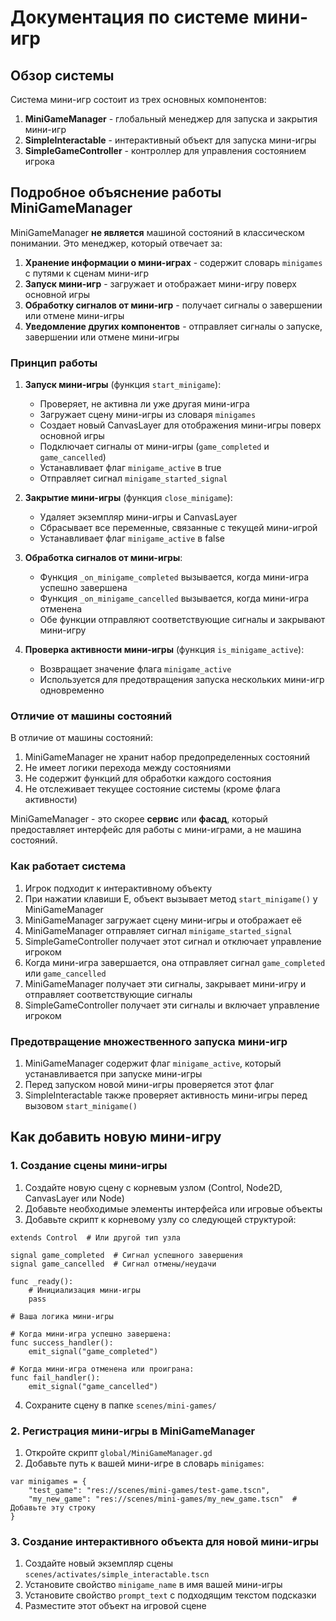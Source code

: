 # Документация по системе мини-игр

## Обзор системы

Система мини-игр состоит из трех основных компонентов:

1. **MiniGameManager** - глобальный менеджер для запуска и закрытия мини-игр
2. **SimpleInteractable** - интерактивный объект для запуска мини-игры
3. **SimpleGameController** - контроллер для управления состоянием игрока

## Подробное объяснение работы MiniGameManager

MiniGameManager **не является** машиной состояний в классическом понимании. Это менеджер, который отвечает за:

1. **Хранение информации о мини-играх** - содержит словарь `minigames` с путями к сценам мини-игр
2. **Запуск мини-игр** - загружает и отображает мини-игру поверх основной игры
3. **Обработку сигналов от мини-игр** - получает сигналы о завершении или отмене мини-игры
4. **Уведомление других компонентов** - отправляет сигналы о запуске, завершении или отмене мини-игры

### Принцип работы

1. **Запуск мини-игры** (функция `start_minigame`):
   - Проверяет, не активна ли уже другая мини-игра
   - Загружает сцену мини-игры из словаря `minigames`
   - Создает новый CanvasLayer для отображения мини-игры поверх основной игры
   - Подключает сигналы от мини-игры (`game_completed` и `game_cancelled`)
   - Устанавливает флаг `minigame_active` в true
   - Отправляет сигнал `minigame_started_signal`

2. **Закрытие мини-игры** (функция `close_minigame`):
   - Удаляет экземпляр мини-игры и CanvasLayer
   - Сбрасывает все переменные, связанные с текущей мини-игрой
   - Устанавливает флаг `minigame_active` в false

3. **Обработка сигналов от мини-игры**:
   - Функция `_on_minigame_completed` вызывается, когда мини-игра успешно завершена
   - Функция `_on_minigame_cancelled` вызывается, когда мини-игра отменена
   - Обе функции отправляют соответствующие сигналы и закрывают мини-игру

4. **Проверка активности мини-игры** (функция `is_minigame_active`):
   - Возвращает значение флага `minigame_active`
   - Используется для предотвращения запуска нескольких мини-игр одновременно

### Отличие от машины состояний

В отличие от машины состояний:

1. MiniGameManager не хранит набор предопределенных состояний
2. Не имеет логики перехода между состояниями
3. Не содержит функций для обработки каждого состояния
4. Не отслеживает текущее состояние системы (кроме флага активности)

MiniGameManager - это скорее **сервис** или **фасад**, который предоставляет интерфейс для работы с мини-играми, а не машина состояний.

### Как работает система

1. Игрок подходит к интерактивному объекту
2. При нажатии клавиши E, объект вызывает метод `start_minigame()` у MiniGameManager
3. MiniGameManager загружает сцену мини-игры и отображает её
4. MiniGameManager отправляет сигнал `minigame_started_signal`
5. SimpleGameController получает этот сигнал и отключает управление игроком
6. Когда мини-игра завершается, она отправляет сигнал `game_completed` или `game_cancelled`
7. MiniGameManager получает эти сигналы, закрывает мини-игру и отправляет соответствующие сигналы
8. SimpleGameController получает эти сигналы и включает управление игроком

### Предотвращение множественного запуска мини-игр

1. MiniGameManager содержит флаг `minigame_active`, который устанавливается при запуске мини-игры
2. Перед запуском новой мини-игры проверяется этот флаг
3. SimpleInteractable также проверяет активность мини-игры перед вызовом `start_minigame()`

## Как добавить новую мини-игру

### 1. Создание сцены мини-игры

1. Создайте новую сцену с корневым узлом (Control, Node2D, CanvasLayer или Node)
2. Добавьте необходимые элементы интерфейса или игровые объекты
3. Добавьте скрипт к корневому узлу со следующей структурой:

```gdscript
extends Control  # Или другой тип узла

signal game_completed  # Сигнал успешного завершения
signal game_cancelled  # Сигнал отмены/неудачи

func _ready():
	# Инициализация мини-игры
	pass

# Ваша логика мини-игры

# Когда мини-игра успешно завершена:
func success_handler():
	emit_signal("game_completed")

# Когда мини-игра отменена или проиграна:
func fail_handler():
	emit_signal("game_cancelled")
```

4. Сохраните сцену в папке `scenes/mini-games/`

### 2. Регистрация мини-игры в MiniGameManager

1. Откройте скрипт `global/MiniGameManager.gd`
2. Добавьте путь к вашей мини-игре в словарь `minigames`:

```gdscript
var minigames = {
	"test_game": "res://scenes/mini-games/test-game.tscn",
	"my_new_game": "res://scenes/mini-games/my_new_game.tscn"  # Добавьте эту строку
}
```

### 3. Создание интерактивного объекта для новой мини-игры

1. Создайте новый экземпляр сцены `scenes/activates/simple_interactable.tscn`
2. Установите свойство `minigame_name` в имя вашей мини-игры
3. Установите свойство `prompt_text` с подходящим текстом подсказки
4. Разместите этот объект на игровой сцене 
